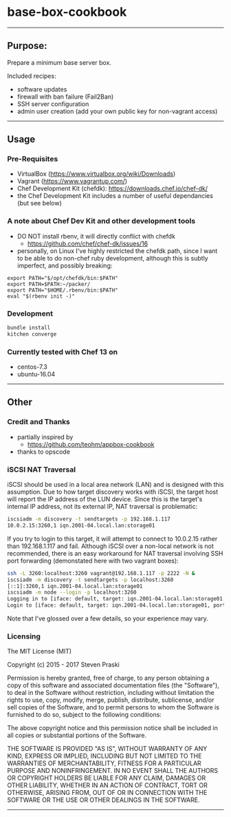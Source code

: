 # base-box-cookbook

---
## Purpose:
Prepare a minimum base server box.

Included recipes:
 - software updates
 - firewall with ban failure (Fail2Ban)
 - SSH server configuration
 - admin user creation (add your own public key for non-vagrant access)

---
## Usage

### Pre-Requisites
 - VirtualBox (https://www.virtualbox.org/wiki/Downloads)
 - Vagrant (https://www.vagrantup.com/)
 - Chef Development Kit (chefdk): https://downloads.chef.io/chef-dk/
  - the Chef Development Kit includes a number of useful dependancies (but see below)

### A note about Chef Dev Kit and other development tools
 - DO NOT install rbenv, it will directly conflict with chefdk
   - https://github.com/chef/chef-dk/issues/16
 - personally, on Linux I've highly restricted the chefdk path, since I want to be able to do non-chef ruby development, although this is subtly imperfect, and possibly breaking:

```
export PATH="$/opt/chefdk/bin:$PATH"
export PATH=$PATH:~/packer/
export PATH="$HOME/.rbenv/bin:$PATH"
eval "$(rbenv init -)"
```

### Development
```sh
bundle install
kitchen converge
```

### Currently tested with Chef 13 on
 - centos-7.3
 - ubuntu-16.04

---
## Other

### Credit and Thanks
 - partially inspired by
   - https://github.com/teohm/appbox-cookbook
 - thanks to opscode


### iSCSI NAT Traversal
iSCSI should be used in a local area network (LAN) and is designed with this assumption.  Due to how target discovery works with iSCSI, the target host will report the IP address of the LUN device.  Since this is the target's internal IP address, not its external IP, NAT traversal is problematic:
```sh
iscsiadm -m discovery -t sendtargets -p 192.168.1.117
10.0.2.15:3260,1 iqn.2001-04.local.lan:storage01
```
If you try to login to this target, it will attempt to connect to 10.0.2.15 rather than 192.168.1.117 and fail.  Although iSCSI over a non-local network is not recommended, there is an easy workaround for NAT traversal involving SSH port forwarding (demonstated here with two vagrant boxes):
```sh
ssh -L 3260:localhost:3260 vagrant@192.168.1.117 -p 2222 -N &
iscsiadm -m discovery -t sendtargets -p localhost:3260
[::1]:3260,1 iqn.2001-04.local.lan:storage01
iscsiadm -m node --login -p localhost:3260
Logging in to [iface: default, target: iqn.2001-04.local.lan:storage01, portal: ::1,3260] (multiple)
Login to [iface: default, target: iqn.2001-04.local.lan:storage01, portal: ::1,3260] successful.
```
Note that I've glossed over a few details, so your experience may vary.

### Licensing
The MIT License (MIT)

Copyright (c) 2015 - 2017 Steven Praski

Permission is hereby granted, free of charge, to any person obtaining a copy
of this software and associated documentation files (the "Software"), to deal
in the Software without restriction, including without limitation the rights
to use, copy, modify, merge, publish, distribute, sublicense, and/or sell
copies of the Software, and to permit persons to whom the Software is
furnished to do so, subject to the following conditions:

The above copyright notice and this permission notice shall be included in all
copies or substantial portions of the Software.

THE SOFTWARE IS PROVIDED "AS IS", WITHOUT WARRANTY OF ANY KIND, EXPRESS OR
IMPLIED, INCLUDING BUT NOT LIMITED TO THE WARRANTIES OF MERCHANTABILITY,
FITNESS FOR A PARTICULAR PURPOSE AND NONINFRINGEMENT. IN NO EVENT SHALL THE
AUTHORS OR COPYRIGHT HOLDERS BE LIABLE FOR ANY CLAIM, DAMAGES OR OTHER
LIABILITY, WHETHER IN AN ACTION OF CONTRACT, TORT OR OTHERWISE, ARISING FROM,
OUT OF OR IN CONNECTION WITH THE SOFTWARE OR THE USE OR OTHER DEALINGS IN THE
SOFTWARE.

---

